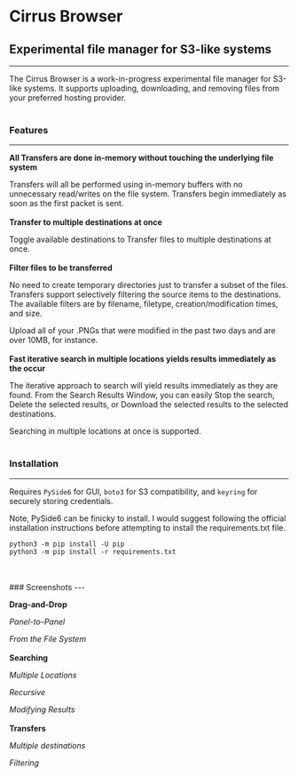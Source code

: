 # Cirrus Browser
## Experimental file manager for S3-like systems
---

The Cirrus Browser is a work-in-progress experimental file manager for S3-like systems. It supports uploading, downloading, and removing files from your preferred hosting provider.
<br />
<br />
### Features
---
**All Transfers are done in-memory without touching the underlying file system**

Transfers will all be performed using in-memory buffers with no unnecessary read/writes on the file system. Transfers begin immediately as soon as the first packet is sent.
<br />
<br />
**Transfer to multiple destinations at once**

Toggle available destinations to Transfer files to multiple destinations at once.
<br />
<br />
**Filter files to be transferred**

No need to create temporary directories just to transfer a subset of the files. Transfers support selectively filtering the source items to the destinations. The available filters are by filename, filetype, creation/modification times, and size.

Upload all of your .PNGs that were modified in the past two days and are over 10MB, for instance.
<br />
<br />
**Fast iterative search in multiple locations yields results immediately as the occur**

The iterative approach to search will yield results immediately as they are found. From the Search Results Window, you can easily Stop the search, Delete the selected results, or Download the selected results to the selected destinations.

Searching in multiple locations at once is supported.
<br />
<br />
### Installation
---

Requires `PySide6` for GUI, `boto3` for S3 compatibility, and `keyring` for securely storing credentials.

Note, PySide6 can be finicky to install. I would suggest following the official installation instructions before attempting to install the requirements.txt file.

```python3
python3 -m pip install -U pip
python3 -m pip install -r requirements.txt
```
<br />
<br />
### Screenshots
---

**Drag-and-Drop**

*Panel-to-Panel*

*From the File System*
<br />
<br />
**Searching**

*Multiple Locations*

*Recursive*

*Modifying Results*
<br />
<br />
**Transfers**

*Multiple destinations*

*Filtering*
<br />
<br />
